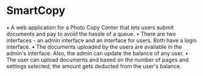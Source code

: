 # SmartCopy

• A web application for a Photo Copy Center that lets users submit documents and pay to avoid the hassle of a queue.
• There are two interfaces - an admin interface and an interface for users. Both have a login interface.
• The documents uploaded by the users are available in the admin's interface. Also, the admin can update the balance of any user.
• The user can upload documents and based on the number of pages and settings selected; the amount gets deducted from the user's balance. 
